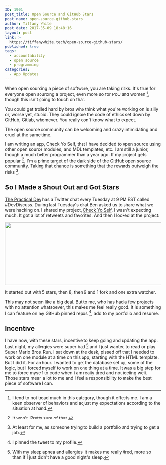 ```yaml
---
ID: 1901
post_title: Open Source and GitHub Stars
post_name: open-source-github-stars
author: Tiffany White
post_date: 2017-05-09 18:48:16
layout: post
link: >
  https://tiffanywhite.tech/open-source-github-stars/
published: true
tags:
  - accountability
  - open source
  - programming
categories:
  - App Updates
---
```

When open sourcing a piece of software, you are taking risks. It's true for everyone open sourcing a project, even more so for PoC and women [^1], though this isn't going to touch on that.

You could get trolled hard by bros who think what you're working on is silly or, worse yet, stupid. They could ignore the code of ethics set down by GitHub, Gitlab, whomever. You really don't know what to expect.

The open source community can be welcoming and crazy intimidating and cruel at the same time.

I am writing an app, Check Yo Self, that I have decided to open source using other open source modules, and MDL templates, etc. I am still a junior, though a much better programmer than a year ago. If my project gets popular [^2], I'm a prime target of the dark side of the GitHub open source community. Taking that chance is something that the rewards outweigh the risks [^3].

## So I Made a Shout Out and Got Stars

[The Practical Dev](https://twitter.com/ThePracticalDev) has a Twitter chat every Tuesday at 9 PM EST called #DevDiscuss. During last Tuesday's chat Ben asked us to share what we were hacking on. I shared my project, [Check Yo Self](https://github.com/twhite96/checkyoself). I wasn't expecting much. It got a lot of retweets and favorites. And then I looked at the project:

<img class="alignnone size-full wp-image-1899" src="https://helloburgh.me/wp-content/uploads/2017/05/Image-5-9-17-6-36-PM.png" width="2022" height="204" />

It started out with 5 stars, then 8, then 9 and 1 fork and one extra watcher.

This may not seem like a big deal. But to me, who has had a few projects with no attention whatsoever, this makes me feel really good. It is something I can feature on my GitHub pinned repos [^4], add to my portfolio and resume.

## Incentive

I have now, with these stars, incentive to keep going and updating the app. Last night, my allergies were super bad [^5] and I just wanted to read or play Super Mario Bros. Run. I sat down at the desk, pissed off that I needed to work on one module at a time on this app, starting with the HTML template. But I did it. For an hour. I wanted to get the database set up, some of the logic, but I forced myself to work on one thing at a time. It was a big step for me to force myself to code when I am really tired and not feeling well. Those stars mean a lot to me and I feel a responsibility to make the best piece of software I can.

[^1]: I tend to not tread much in this category, though it effects me. I am a keen observer of behaviors and adjust my expectations according to the situation at hand.
[^2]: It won't. Pretty sure of that.
[^3]: At least for me, as someone trying to build a portfolio and trying to get a job.
[^4]: I pinned the tweet to my profile.
[^5]: With my sleep apnea and allergies, it makes me really tired, more so than if I just didn't have a good night's sleep.
